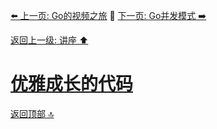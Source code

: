 [⬅️ 上一页: Go的视频之旅](Go的视频之旅.md) 🚦 [下一页: Go并发模式 ➡️](Go并发模式.md)

[返回上一级: 讲座 ⬆️](../讲座.md)

# [优雅成长的代码](优雅成长的代码.md)

[返回顶部 🔝](#优雅成长的代码)